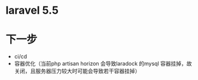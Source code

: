 # laravel 5.5 


# 下一步

- ci/cd
- 容器优化（当前php artisan  horizon 会导致laradock 的mysql 容器挂掉，故关闭，且服务器压力较大时可能会导致若干容器挂掉）
